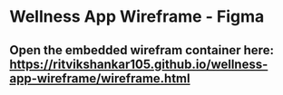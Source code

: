# Wellness App Wireframe - Figma
## Open the embedded wirefram container here: https://ritvikshankar105.github.io/wellness-app-wireframe/wireframe.html
